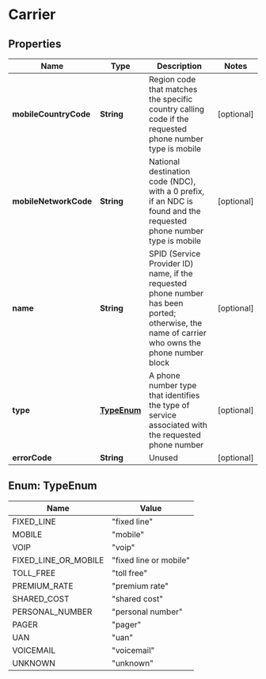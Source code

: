 

# Carrier


## Properties

| Name | Type | Description | Notes |
|------------ | ------------- | ------------- | -------------|
|**mobileCountryCode** | **String** | Region code that matches the specific country calling code if the requested phone number type is mobile |  [optional] |
|**mobileNetworkCode** | **String** | National destination code (NDC), with a 0 prefix, if an NDC is found and the requested phone number type is mobile |  [optional] |
|**name** | **String** | SPID (Service Provider ID) name, if the requested phone number has been ported; otherwise, the name of carrier who owns the phone number block |  [optional] |
|**type** | [**TypeEnum**](#TypeEnum) | A phone number type that identifies the type of service associated with the requested phone number |  [optional] |
|**errorCode** | **String** | Unused |  [optional] |



## Enum: TypeEnum

| Name | Value |
|---- | -----|
| FIXED_LINE | &quot;fixed line&quot; |
| MOBILE | &quot;mobile&quot; |
| VOIP | &quot;voip&quot; |
| FIXED_LINE_OR_MOBILE | &quot;fixed line or mobile&quot; |
| TOLL_FREE | &quot;toll free&quot; |
| PREMIUM_RATE | &quot;premium rate&quot; |
| SHARED_COST | &quot;shared cost&quot; |
| PERSONAL_NUMBER | &quot;personal number&quot; |
| PAGER | &quot;pager&quot; |
| UAN | &quot;uan&quot; |
| VOICEMAIL | &quot;voicemail&quot; |
| UNKNOWN | &quot;unknown&quot; |




